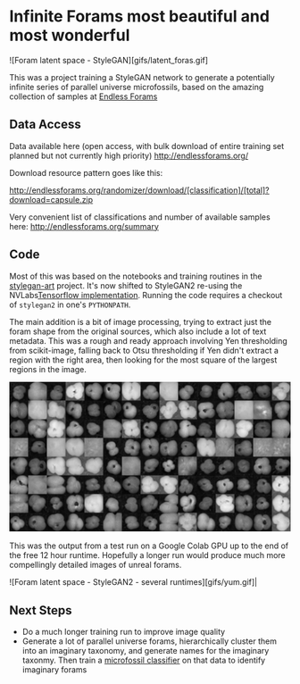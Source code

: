 # Infinite Forams most beautiful and most wonderful

![Foram latent space - StyleGAN][gifs/latent_foras.gif]

This was a project training a StyleGAN network to generate a potentially infinite series of parallel universe microfossils, based on the amazing collection of samples at [Endless Forams](http://endlessforams.org/)

## Data Access

Data available here (open access, with bulk download of entire training set planned but not currently high priority)
http://endlessforams.org/

Download resource pattern goes like this:

http://endlessforams.org/randomizer/download/[classification]/[total]?download=capsule.zip

Very convenient list of classifications and number of available samples here:
http://endlessforams.org/summary

## Code

Most of this was based on the notebooks and training routines in the [stylegan-art](https://github.com/ak9250/stylegan-art) project.
It's now shifted to StyleGAN2 re-using the NVLabs[Tensorflow implementation](https://github.com/NVlabs/stylegan2).
Running the code requires a checkout of `stylegan2` in one's `PYTHONPATH`.

The main addition is a bit of image processing, trying to extract just the foram shape from the original sources, which also include a lot of text metadata. This was a rough and ready approach involving Yen thresholding from scikit-image, falling back to Otsu thresholding if Yen didn't extract a region with the right area, then looking for the most square of the largest regions in the image.

![Sample from last run](fakes003045.png)

This was the output from a test run on a Google Colab GPU up to the end of the free 12 hour runtime. Hopefully a longer run would produce much more compellingly detailed images of unreal forams.

![Foram latent space - StyleGAN2 - several runtimes][gifs/yum.gif]|

## Next Steps

* Do a much longer training run to improve image quality
* Generate a lot of parallel universe forams, hierarchically cluster them into an imaginary taxonomy, and generate names for the imaginary taxonmy. Then train a [microfossil classifier](https://github.com/metazool/nannotrax) on that data to identify imaginary forams



